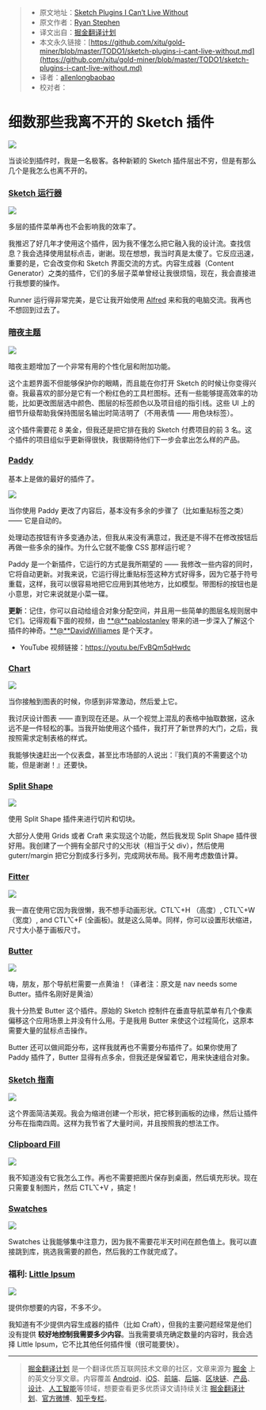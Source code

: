 > * 原文地址：[Sketch Plugins I Can’t Live Without](https://medium.com/sketch-app-sources/sketch-plugins-i-cant-live-without-1ed2b09dcc5c)
> * 原文作者：[Ryan Stephen](https://medium.com/@ry_stephen?source=post_header_lockup)
> * 译文出自：[掘金翻译计划](https://github.com/xitu/gold-miner)
> * 本文永久链接：[https://github.com/xitu/gold-miner/blob/master/TODO1/sketch-plugins-i-cant-live-without.md](https://github.com/xitu/gold-miner/blob/master/TODO1/sketch-plugins-i-cant-live-without.md)
> * 译者：[allenlongbaobao](https://github.com:allenlongbaobao)
> * 校对者：

# 细数那些我离不开的 Sketch 插件

![](https://cdn-images-1.medium.com/max/2000/1*R3ltFIUcIz337k9QcEQynQ.jpeg)

当谈论到插件时，我是一名极客。各种新颖的 Sketch 插件层出不穷，但是有那么几个是我怎么也离不开的。

### [Sketch 运行器](http://sketchrunner.com/)

![](https://cdn-images-1.medium.com/max/800/1*A_gY8mK59q9ourGDreky-Q.jpeg)

多层的插件菜单再也不会影响我的效率了。

我推迟了好几年才使用这个插件，因为我不懂怎么把它融入我的设计流。查找信息？我会选择使用鼠标点击，谢谢。现在想想，我当时真是太傻了。它反应迅速，重要的是，它会改变你和 Sketch 界面交流的方式。内容生成器（Content Generator）之类的插件，它们的多层子菜单曾经让我很烦恼，现在，我会直接进行我想要的操作。

Runner 运行得非常完美，是它让我开始使用 [Alfred](https://www.alfredapp.com/) 来和我的电脑交流。我再也不想回到过去了。

### [暗夜主题](https://midnightsketch.com/)

![](https://cdn-images-1.medium.com/max/800/1*ZFpUFJaZst7zhCHovQ9NlA.png)

暗夜主题增加了一个非常有用的个性化层和附加功能。

这个主题界面不但能够保护你的眼睛，而且能在你打开 Sketch 的时候让你变得兴奋。我最喜欢的部分是它有一个粉红色的工具栏图标。还有一些能够提高效率的功能，比如更改图层选中颜色、图层的标签颜色以及项目组的指引线。这些 UI 上的细节升级帮助我保持图层名输出时简洁明了（不用表情 —— 用色块标签）。

这个插件需要花 8 美金，但我还是把它排在我的 Sketch 付费项目的前 3 名。这个插件的项目组似乎更新得很快，我很期待他们下一步会拿出怎么样的产品。

### [Paddy](https://github.com/DWilliames/paddy-sketch-plugin)

基本上是做的最好的插件了。

![](https://cdn-images-1.medium.com/max/800/1*wlSuevUPsl-4og55_3ck3Q.gif)

当你使用 Paddy 更改了内容后，基本没有多余的步骤了（比如重贴标签之类）—— 它是自动的。

处理动态按钮有许多变通办法，但我从来没有满意过，我还是不得不在修改按钮后再做一些多余的操作。为什么它就不能像 CSS 那样运行呢？

Paddy 是一个新插件，它运行的方式是我所期望的 —— 我修改一些内容的同时，它将自动更新。对我来说，它运行得比重贴标签这种方式好得多，因为它基于符号重载，这样，我可以很容易地把它应用到其他地方，比如模型。带图标的按钮也是小意思，对它来说就是小菜一碟。

**更新**：记住，你可以自动给组合对象分配空间，并且用一些简单的图层名规则居中它们。记得观看下面的视频，由 [**@**pablostanley](https://twitter.com/pablostanley) 带来的进一步深入了解这个插件的神奇。[**@**DavidWilliames](https://twitter.com/DavidWilliames) 是个天才。

- YouTube 视频链接：https://youtu.be/FvBQm5qHwdc

### [Chart](https://github.com/pavelkuligin/chart)

![](https://cdn-images-1.medium.com/max/800/1*HFG1PmuP_af_4mBZep2LVQ.png)

当你接触到图表的时候，你感到非常激动，然后爱上它。

我讨厌设计图表 —— 直到现在还是。从一个视觉上混乱的表格中抽取数据，这永远不是一件轻松的事。当我开始使用这个插件，我打开了新世界的大门，之后，我按照需求定制表格的样式。

我能够快速赶出一个仪表盘，甚至比市场部的人说出：『我们真的不需要这个功能，但是谢谢！』还要快。

### [Split Shape](https://github.com/kupe517/sketch-split-shape)

![](https://cdn-images-1.medium.com/max/800/1*jUVoY4bN5dEWrvuEia2PKg.gif)

使用 Split Shape 插件来进行切片和切块。

大部分人使用 Grids 或者 Craft 来实现这个功能，然后我发现 Split Shape 插件很好用。我创建了一个拥有全部尺寸的父形状（相当于父 div），然后使用 guterr/margin 把它分割成多行多列，完成网状布局。我不用考虑数值计算。

### [Fitter](https://github.com/pberrecloth/fitter-sketch-plugin)

![](https://cdn-images-1.medium.com/max/800/1*z2F8_eu3SnW_tTfIE4Fc2Q.gif)

我一直在使用它因为我很懒，我不想手动画形状。CTL⌥+H （高度）, CTL⌥+W （宽度）, and CTL⌥+F (全画板)。就是这么简单。同样，你可以设置形状缩进，尺寸大小基于画板尺寸。

### [Butter](https://github.com/pberrecloth/butter-sketch-plugin)

![](https://cdn-images-1.medium.com/max/800/1*nFjxV9-afVchMFXj8SrEyQ.gif)

嗨，朋友，那个导航栏需要一点黄油！（译者注：原文是 nav needs some Butter。插件名刚好是黄油）

我十分热爱 Butter 这个插件。原始的 Sketch 控制件在垂直导航菜单有几个像素偏移这个应用场景上并没有什么用。于是我用 Butter 来使这个过程简化，这原本需要大量的鼠标点击操作。

Butter 还可以做间距分布，这样我就再也不需要分布插件了。如果你使用了 Paddy 插件了，Butter 显得有点多余，但我还是保留着它，用来快速组合对象。

### [Sketch 指南](https://celynxie.com/sources/sketchguides.html)

![](https://cdn-images-1.medium.com/max/800/1*9Ttbfh4jHsAaQErAxY7tDw.png)

这个界面简洁美观。我会为缩进创建一个形状，把它移到画板的边缘，然后让插件分布在指南四周。这样为我节省了大量时间，并且按照我的想法工作。

### [Clipboard Fill](https://github.com/ScottSavarie/Clipboard-Fill)

![](https://cdn-images-1.medium.com/max/800/1*vYp95X-ja25UMrJc-_b-Ag.gif)

我不知道没有它我怎么工作。再也不需要把图片保存到桌面，然后填充形状。现在只需要复制图片，然后 CTL⌥+V ，搞定！

### [Swatches](https://github.com/Ashung/Sketch_Swatches)

![](https://cdn-images-1.medium.com/max/800/1*jjrC-s-ALXJUfELOO_bQxQ.png)

Swatches 让我能够集中注意力，因为我不需要花半天时间在颜色值上。我可以直接跳到库，挑选我需要的颜色，然后我的工作就完成了。

### 福利: [Little Ipsum](https://itunes.apple.com/us/app/littleipsum/id405772121?mt=12)

![](https://cdn-images-1.medium.com/max/800/1*2bUx23sVoXCaqNmo8wWFFw.png)

提供你想要的内容，不多不少。

我知道有不少提供内容生成器的插件（比如 Craft），但我的主要问题经常是他们没有提供 **较好地控制我需要多少内容**。当我需要填充确定数量的内容时，我会选择 Little Ipsum，它不比其他任何插件慢（很可能要快）。


---

> [掘金翻译计划](https://github.com/xitu/gold-miner) 是一个翻译优质互联网技术文章的社区，文章来源为 [掘金](https://juejin.im) 上的英文分享文章。内容覆盖 [Android](https://github.com/xitu/gold-miner#android)、[iOS](https://github.com/xitu/gold-miner#ios)、[前端](https://github.com/xitu/gold-miner#前端)、[后端](https://github.com/xitu/gold-miner#后端)、[区块链](https://github.com/xitu/gold-miner#区块链)、[产品](https://github.com/xitu/gold-miner#产品)、[设计](https://github.com/xitu/gold-miner#设计)、[人工智能](https://github.com/xitu/gold-miner#人工智能)等领域，想要查看更多优质译文请持续关注 [掘金翻译计划](https://github.com/xitu/gold-miner)、[官方微博](http://weibo.com/juejinfanyi)、[知乎专栏](https://zhuanlan.zhihu.com/juejinfanyi)。
